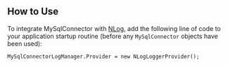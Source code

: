 ## How to Use

To integrate MySqlConnector with [NLog](http://nlog-project.org/), add the following line of code to your application startup routine (before any `MySqlConnector` objects have been used):

```
MySqlConnectorLogManager.Provider = new NLogLoggerProvider();
```